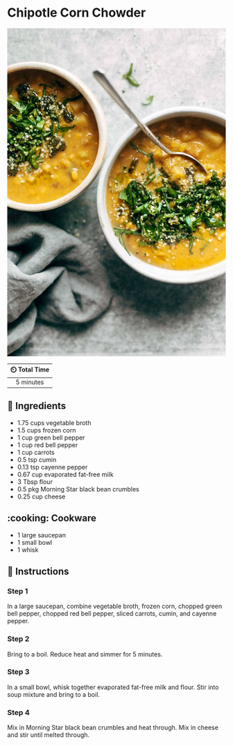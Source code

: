 # Chipotle Corn Chowder

![Chipotle Corn Chowder](../assets/images/chipotle-corn-chowder.jpg)

| :timer_clock: Total Time |
|:-----------------------: |
| 5 minutes |

## :salt: Ingredients

- 1.75 cups vegetable broth
- 1.5 cups frozen corn
- 1 cup green bell pepper
- 1 cup red bell pepper
- 1 cup carrots
- 0.5 tsp cumin
- 0.13 tsp cayenne pepper
- 0.67 cup evaporated fat-free milk
- 3 Tbsp flour
- 0.5 pkg Morning Star black bean crumbles
- 0.25 cup cheese

## :cooking: Cookware

- 1 large saucepan
- 1 small bowl
- 1 whisk

## :pencil: Instructions

### Step 1

In a large saucepan, combine vegetable broth, frozen corn, chopped green bell pepper, chopped red bell pepper, sliced
carrots, cumin, and cayenne pepper.

### Step 2

Bring to a boil. Reduce heat and simmer for 5 minutes.

### Step 3

In a small bowl, whisk together evaporated fat-free milk and flour. Stir into soup mixture and bring to a boil.

### Step 4

Mix in Morning Star black bean crumbles and heat through. Mix in cheese and stir until melted through.
